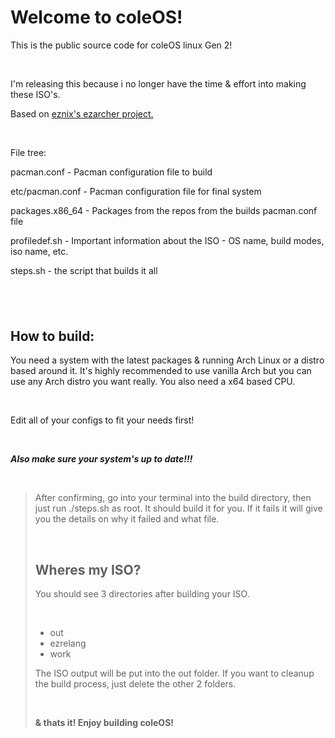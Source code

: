 <h1>Welcome to coleOS!</h1>
<p>This is the public source code for coleOS linux Gen 2!</p>
<p>&nbsp;</p>
<p>I'm releasing this because i no longer have the time &amp; effort into making these ISO's.</p>
<p>Based on <a href="https://sourceforge.net/projects/ezarch/" target="_blank">eznix's ezarcher project.</a></p>
<p>&nbsp;</p>
<p>File tree:</p>
<p>pacman.conf - Pacman configuration file to build</p>
<p>etc/pacman.conf - Pacman configuration file for final system</p>
<p>packages.x86_64 - Packages from the repos from the builds pacman.conf file</p>
<p>profiledef.sh - Important information about the ISO - OS name, build modes, iso name, etc.</p>
<p>steps.sh - the script that builds it all</p>
<h2>&nbsp;</h2>
<h2>How to build:</h2>
<p>You need a system with the latest packages &amp; running Arch Linux or a distro based around it. It's highly recommended to use vanilla Arch but you can use any Arch distro you want really. You also need a x64 based CPU.</p>
<p>&nbsp;</p>
<p>Edit all of your configs to fit your needs first!</p>
<p>&nbsp;</p>
<p><em><strong>Also make sure your system's up to date!!!</strong></em></p>
<p>&nbsp;</p>
<blockquote>
<p>After confirming, go into your terminal into the build directory, then just run ./steps.sh as root. It should build it for you. If it fails it will give you the details on why it failed and what file.</p>
<p>&nbsp;</p>
<h2>Wheres my ISO?</h2>
<p>You should see 3 directories after building your ISO.</p>
<p>&nbsp;</p>
<ul>
<li>out</li>
<li>ezrelang</li>
<li>work</li>
</ul>
<p>The ISO output will be put into the out folder. If you want to cleanup the build process, just delete the other 2 folders.</p>
<p>&nbsp;</p>
<p><strong>&amp; thats it! Enjoy building coleOS!</strong></p>
</blockquote>
